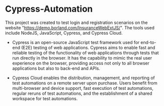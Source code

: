 # Cypress-Automation

This project was created to test login and registration scenarios on the website "https://demo.borland.com/InsuranceWebExtJS/". The tools used include NodeJS, JavaScript, Cypress, and Cypress Cloud.

* Cypress is an open-source JavaScript test framework used for end-to-end (E2E) testing of web applications. Cypress aims to enable fast and reliable testing of the functionality of web applications through tests that run directly in the browser. It has the capability to mimic the real user experience on the browser, providing access not only to all browser applications but also to back-end and APIs.

* Cypress Cloud enables the distribution, management, and reporting of test automations on a remote server upon purchase. Users benefit from multi-browser and device support, fast execution of test automations, regular reruns of test automations, and the establishment of a shared workspace for test automations.
